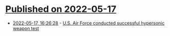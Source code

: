 # [Published on 2022-05-17](index.md)

* [2022-05-17, 16:26:28](https://news.ycombinator.com/item?id=31412983) - [U.S. Air Force conducted successful hypersonic weapon test](https://www.reuters.com/business/aerospace-defense/us-air-force-says-it-conducted-successful-hypersonic-weapon-test-2022-05-17/)
